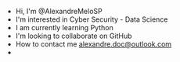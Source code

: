 - Hi, I'm @AlexandreMeloSP
- I'm interested in Cyber Security - Data Science
- I am currently learning Python
- I'm looking to collaborate on GitHub
- How to contact me alexandre.doc@outlook.com
- 
<!---
AlexandreMeloSP/AlexandreMeloSP is a ✨ special ✨ repository because its `README.md` (this file) appears on your GitHub profile.
You can click the Preview link to take a look at your changes...
--->
